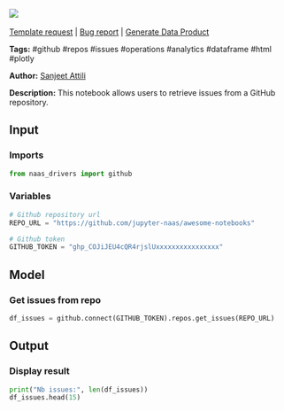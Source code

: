 <a href="https://app.naas.ai/user-redirect/naas/downloader?url=https://raw.githubusercontent.com/jupyter-naas/awesome-notebooks/master/GitHub/GitHub_Get_issues_from_repo.ipynb" target="_parent"><img src="https://naasai-public.s3.eu-west-3.amazonaws.com/open_in_naas.svg"/></a><br><br><a href="https://github.com/jupyter-naas/awesome-notebooks/issues/new?assignees=&labels=&template=template-request.md&title=Tool+-+Action+of+the+notebook+">Template request</a> | <a href="https://github.com/jupyter-naas/awesome-notebooks/issues/new?assignees=&labels=bug&template=bug_report.md&title=GitHub+-+Get+issues+from+repo:+Error+short+description">Bug report</a> | <a href="https://app.naas.ai/user-redirect/naas/downloader?url=https://raw.githubusercontent.com/jupyter-naas/awesome-notebooks/master/Naas/Naas_Start_data_product.ipynb" target="_parent">Generate Data Product</a>

**Tags:** #github #repos #issues #operations #analytics #dataframe #html #plotly

**Author:** [Sanjeet Attili](https://www.linkedin.com/in/sanjeet-attili-760bab190/)

**Description:** This notebook allows users to retrieve issues from a GitHub repository.

## Input

### Imports


```python
from naas_drivers import github
```

### Variables


```python
# Github repository url
REPO_URL = "https://github.com/jupyter-naas/awesome-notebooks"

# Github token
GITHUB_TOKEN = "ghp_COJiJEU4cQR4rjslUxxxxxxxxxxxxxxxx"
```

## Model

### Get issues from repo


```python
df_issues = github.connect(GITHUB_TOKEN).repos.get_issues(REPO_URL)
```

## Output

### Display result


```python
print("Nb issues:", len(df_issues))
df_issues.head(15)
```
